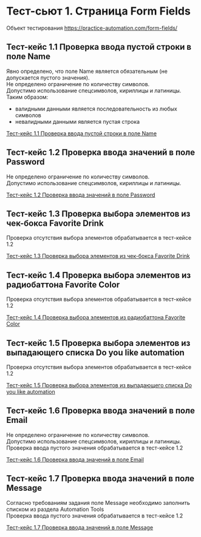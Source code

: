 # Тест-сьют 1. Страница Form Fields

Объект тестирования https://practice-automation.com/form-fields/

## Тест-кейс 1.1 Проверка ввода пустой строки в поле Name

Явно определено, что поле Name является обязательным (не допускается пустого значения).  
Не определено ограничение по количеству символов.  
Допустимо использование спецсимволов, кириллицы и латиницы.   
Таким образом:
- валидными данными является последовательность из любых символов
- невалидными данными является пустая строка

[Тест-кейс 1.1 Проверка ввода пустой строки в поле Name](test_cases/test_case_1_1.md)


## Тест-кейс 1.2 Проверка ввода значений в поле Password

Не определено ограничение по количеству символов.  
Допустимо использование спецсимволов, кириллицы и латиницы.

[Тест-кейс 1.2 Проверка ввода значений в поле Password](test_cases/test_case_1_2.md)


## Тест-кейс 1.3 Проверка выбора элементов из чек-бокса Favorite Drink

Проверка отсутствия выбора элементов обрабатывается в тест-кейсе 1.2

[Тест-кейс 1.3 Проверка выбора элементов из чек-бокса Favorite Drink](test_cases/test_case_1_3.md)


## Тест-кейс 1.4 Проверка выбора элементов из радиобаттона Favorite Color

Проверка отсутствия выбора элементов обрабатывается в тест-кейсе 1.2

[Тест-кейс 1.4 Проверка выбора элементов из радиобаттона Favorite Color](test_cases/test_case_1_4.md)


## Тест-кейс 1.5 Проверка выбора элементов из выпадающего списка Do you like automation

Проверка отсутствия выбора элементов обрабатывается в тест-кейсе 1.2

[Тест-кейс 1.5 Проверка выбора элементов из выпадающего списка Do you like automation](test_cases/test_case_1_5.md)


## Тест-кейс 1.6 Проверка ввода значений в поле Email

Не определено ограничение по количеству символов.  
Допустимо использование спецсимволов, кириллицы и латиницы.  
Проверка ввода пустого значения обрабатывается в тест-кейсе 1.2

[Тест-кейс 1.6 Проверка ввода значений в поле Email](test_cases/test_case_1_6.md)


## Тест-кейс 1.7 Проверка ввода значений в поле Message

Согласно требованиям задания поле Message необходимо заполнить списком из раздела Automation Tools  
Проверка ввода пустого значения обрабатывается в тест-кейсе 1.2

[Тест-кейс 1.7 Проверка ввода значений в поле Message](test_cases/test_case_1_7.md)
